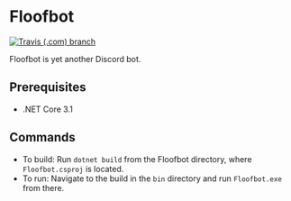 # Floofbot

[![Travis (.com) branch](https://img.shields.io/travis/com/bealsbe/Floofbot/master)](https://travis-ci.com/github/bealsbe/Floofbot)

Floofbot is yet another Discord bot.

## Prerequisites
  - .NET Core 3.1

## Commands
  - To build: Run `dotnet build` from the Floofbot directory, where `Floofbot.csproj` is located.
  - To run: Navigate to the build in the `bin` directory and run `Floofbot.exe` from there.
